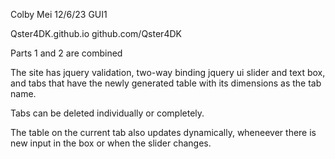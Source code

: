 Colby Mei
12/6/23
GUI1

Qster4DK.github.io
github.com/Qster4DK

Parts 1 and 2 are combined

The site has jquery validation, two-way binding jquery ui slider and text box, and tabs that have the newly generated table with its dimensions as the tab name.

Tabs can be deleted individually or completely.

The table on the current tab also updates dynamically, wheneever there is new input in the box or when the slider changes.
